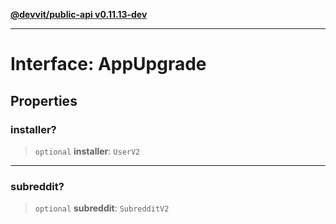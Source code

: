 [**@devvit/public-api v0.11.13-dev**](../../../../README.md)

---

# Interface: AppUpgrade

## Properties

<a id="installer"></a>

### installer?

> `optional` **installer**: `UserV2`

---

<a id="subreddit"></a>

### subreddit?

> `optional` **subreddit**: `SubredditV2`
